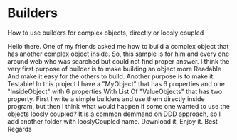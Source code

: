 # Builders
How to use builders for complex objects, directly or loosly coupled

Hello there. One of my friends asked me how to build a complex object that has another complex object inside. So, this sample is for him and every one around web who was searched but could not find proper answer.
I think the very first purpose of builder is to make building an object more Readable And make it easy for the others to build.
Another purpose is to make it Testable!
In this project I have a "MyObject" that has 6 properties and one "InsideObject" with 6 properties With List Of "ValueObjects" that has two property.
First I write a simple builders and use them directly inside program, but then I think what would happen if some one wanted to use the objects loosly coupled? It is a common demmand on DDD approach, so I add another folder with looslyCoupled name.
Download it, Enjoy it.
Best Regards
